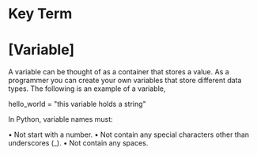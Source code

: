 # Key Term

# [Variable]
A variable can be thought of as a container that stores a value. As a programmer you can create 
your own variables that store different data types. The following is an example of a variable,

hello_world = "this variable holds a string"

In Python, variable names must:

 • Not start with a number.
 • Not contain any special characters other than underscores (_).
 • Not contain any spaces. 